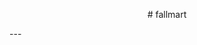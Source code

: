 <p align="center">
    # fallmart
</p>
---
<!-- Banner -->
<!-- Single sentence descriptions -->
<!-- Table of contents-datatree?  -->
<!-- Short Project Description  -->
<!-- Usage -- use carbon-->
<!-- Installation -->
<!-- Recomended Configuration -->
<!-- How to contribute -->
<!-- Acknowledgements -->
<!-- Notes -->